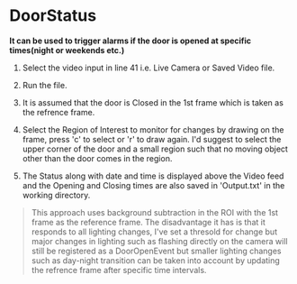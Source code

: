 # DoorStatus
**It can be used to trigger alarms if the door is opened at specific times(night or weekends etc.)**


1. Select the video input in line 41 i.e. Live Camera or Saved Video file.

2. Run the file.

3. It is assumed that the door is Closed in the 1st frame which is taken as the refrence frame.

4. Select the Region of Interest to monitor for changes by drawing on the frame, press 'c' to select or 'r' to draw again. I'd suggest to select the upper corner of the door and a small region such that no moving object other than the door comes in the region.

5. The Status along with date and time is displayed above the Video feed and the Opening and Closing times are also saved in 'Output.txt' in the working directory.



>This approach uses background subtraction in the ROI with the 1st frame as the reference frame.
>The disadvantage it has is that it responds to all lighting changes, I've set a thresold for change but major changes in lighting such as flashing directly on the camera will still be registered as a DoorOpenEvent but smaller lighting changes such as day-night transition can be taken into account by updating the refrence frame after specific time intervals.
